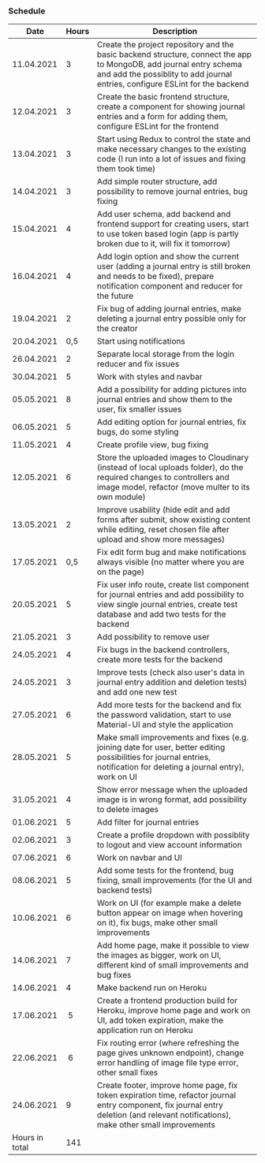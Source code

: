 ### Schedule

Date | Hours | Description
----- | ----- | ------
11.04.2021 | 3 | Create the project repository and the basic backend structure, connect the app to MongoDB, add journal entry schema and add the possiblity to add journal entries, configure ESLint for the backend
12.04.2021 | 3 | Create the basic frontend structure, create a component for showing journal entries and a form for adding them, configure ESLint for the frontend
13.04.2021 | 3 | Start using Redux to control the state and make necessary changes to the existing code (I run into a lot of issues and fixing them took time)
14.04.2021 | 3 | Add simple router structure, add possibility to remove journal entries, bug fixing 
15.04.2021 | 4 | Add user schema, add backend and frontend support for creating users, start to use token based login (app is partly broken due to it, will fix it tomorrow)
16.04.2021 | 4 | Add login option and show the current user (adding a journal entry is still broken and needs to be fixed), prepare notification component and reducer for the future
19.04.2021 | 2 | Fix bug of adding journal entries, make deleting a journal entry possible only for the creator
20.04.2021 | 0,5 | Start using notifications
26.04.2021 | 2 | Separate local storage from the login reducer and fix issues
30.04.2021 | 5 | Work with styles and navbar
05.05.2021 | 8 | Add a possibility for adding pictures into journal entries and show them to the user, fix smaller issues
06.05.2021 | 5 | Add editing option for journal entries, fix bugs, do some styling
11.05.2021 | 4 | Create profile view, bug fixing
12.05.2021 | 6 | Store the uploaded images to Cloudinary (instead of local uploads folder), do the required changes to controllers and image model, refactor (move multer to its own module)
13.05.2021 | 2 | Improve usability (hide edit and add forms after submit, show existing content while editing, reset chosen file after upload and show more messages)
17.05.2021 | 0,5 | Fix edit form bug and make notifications always visible (no matter where you are on the page)
20.05.2021 | 5 | Fix user info route, create list component for journal entries and add possibility to view single journal entries, create test database and add two tests for the backend
21.05.2021 | 3 | Add possibility to remove user
24.05.2021 | 4 | Fix bugs in the backend controllers, create more tests for the backend
24.05.2021 | 3 | Improve tests (check also user's data in journal entry addition and deletion tests) and add one new test
27.05.2021 | 6 | Add more tests for the backend and fix the password validation, start to use Material-UI and style the application
28.05.2021 | 5 | Make small improvements and fixes (e.g. joining date for user, better editing possibilities for journal entries, notification for deleting a journal entry), work on UI
31.05.2021 | 4 | Show error message when the uploaded image is in wrong format, add possibility to delete images
01.06.2021 | 5 | Add filter for journal entries
02.06.2021 | 3 | Create a profile dropdown with possiblity to logout and view account information
07.06.2021 | 6 | Work on navbar and UI
08.06.2021 | 5 | Add some tests for the frontend, bug fixing, small improvements (for the UI and backend tests)
10.06.2021 | 6 | Work on UI (for example make a delete button appear on image when hovering on it), fix bugs, make other small improvements
14.06.2021 | 7 | Add home page, make it possible to view the images as bigger, work on UI, different kind of small improvements and bug fixes
14.06.2021 | 4 | Make backend run on Heroku
17.06.2021 | 5 | Create a frontend production build for Heroku, improve home page and work on UI, add token expiration, make the application run on Heroku
22.06.2021 | 6 | Fix routing error (where refreshing the page gives unknown endpoint), change error handling of image file type error, other small fixes 
24.06.2021 | 9 | Create footer, improve home page, fix token expiration time, refactor journal entry component, fix journal entry deletion (and relevant notifications), make other small improvements
Hours in total | 141
